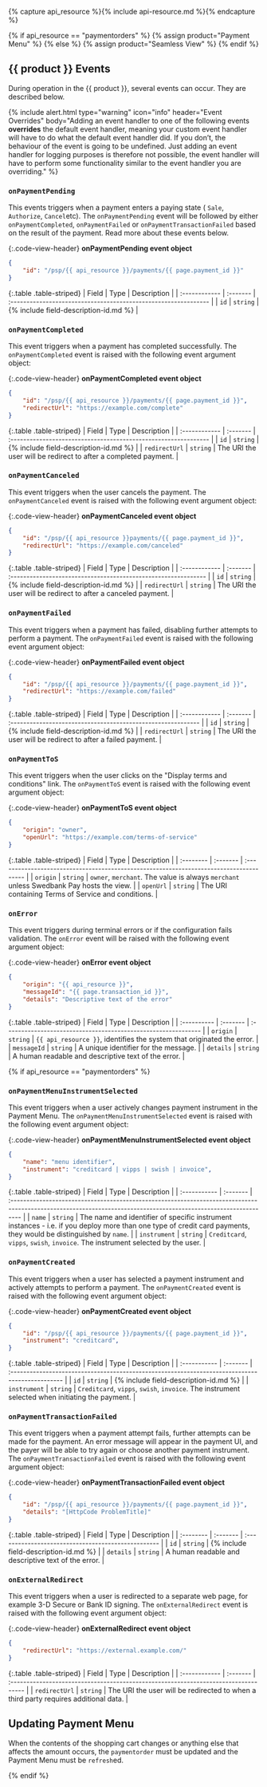 {% capture api_resource %}{% include api-resource.md %}{% endcapture %}

{% if api_resource == "paymentorders" %}
    {% assign product="Payment Menu" %}
{% else %}
    {% assign product="Seamless View" %}
{% endif %}

## {{ product }} Events

During operation in the {{ product }}, several events can occur. They are
described below.

{% include alert.html type="warning" icon="info" header="Event Overrides"
body="Adding an event
handler to one of the following events **overrides** the default event handler,
meaning your custom event handler will have to do what the default event handler
did. If you don’t, the behaviour of the event is going to be undefined.
Just adding an event handler for logging purposes is therefore not possible, the
event handler will have to perform some functionality similar to the
event handler you are overriding." %}

### `onPaymentPending`

This events triggers when a payment enters a paying state ( `Sale`, `Authorize`,
`Cancel`etc). The `onPaymentPending` event
will be followed by either `onPaymentCompleted`, `onPaymentFailed` or
`onPaymentTransactionFailed` based on the result of the payment. Read more about
these events below.

{:.code-view-header}
**onPaymentPending event object**

```json
{
    "id": "/psp/{{ api_resource }}/payments/{{ page.payment_id }}"
}
```

{:.table .table-striped}
| Field         | Type     | Description                                                     |
| :------------ | :------- | :-------------------------------------------------------------- |
| `id`          | `string` | {% include field-description-id.md %}                           |

### `onPaymentCompleted`

This event triggers when a payment has completed successfully.
The `onPaymentCompleted` event is raised with the following event argument
object:

{:.code-view-header}
**onPaymentCompleted event object**

```json
{
    "id": "/psp/{{ api_resource }}/payments/{{ page.payment_id }}",
    "redirectUrl": "https://example.com/complete"
}
```

{:.table .table-striped}
| Field         | Type     | Description                                                     |
| :------------ | :------- | :-------------------------------------------------------------- |
| `id`          | `string` | {% include field-description-id.md %}                           |
| `redirectUrl` | `string` | The URI the user will be redirect to after a completed payment. |

### `onPaymentCanceled`

This event triggers when the user cancels the payment.
The `onPaymentCanceled` event is raised with the following event argument
object:

{:.code-view-header}
**onPaymentCanceled event object**

```json
{
    "id": "/psp/{{ api_resource }}payments/{{ page.payment_id }}",
    "redirectUrl": "https://example.com/canceled"
}
```

{:.table .table-striped}
| Field         | Type     | Description                                                    |
| :------------ | :------- | :------------------------------------------------------------- |
| `id`          | `string` | {% include field-description-id.md %}                          |
| `redirectUrl` | `string` | The URI the user will be redirect to after a canceled payment. |

### `onPaymentFailed`

This event triggers when a payment has failed, disabling further attempts to
perform a payment. The `onPaymentFailed` event is raised with the following
event argument object:

{:.code-view-header}
**onPaymentFailed event object**

```json
{
    "id": "/psp/{{ api_resource }}/payments/{{ page.payment_id }}",
    "redirectUrl": "https://example.com/failed"
}
```

{:.table .table-striped}
| Field         | Type     | Description                                                  |
| :------------ | :------- | :----------------------------------------------------------- |
| `id`          | `string` | {% include field-description-id.md %}                        |
| `redirectUrl` | `string` | The URI the user will be redirect to after a failed payment. |

### `onPaymentToS`

This event triggers when the user clicks on the "Display terms and conditions"
link. The `onPaymentToS` event is raised with the following event
argument object:

{:.code-view-header}
**onPaymentToS event object**

```json
{
    "origin": "owner",
    "openUrl": "https://example.com/terms-of-service"
}
```

{:.table .table-striped}
| Field     | Type     | Description                                                                             |
| :-------- | :------- | :-------------------------------------------------------------------------------------- |
| `origin`  | `string` | `owner`, `merchant`. The value is always `merchant` unless Swedbank Pay hosts the view. |
| `openUrl` | `string` | The URI containing Terms of Service and conditions.                                     |

### `onError`

This event triggers during terminal errors or if the configuration fails
validation. The `onError` event will be raised with the following event argument
object:

{:.code-view-header}
**onError event object**

```json
{
    "origin": "{{ api_resource }}",
    "messageId": "{{ page.transaction_id }}",
    "details": "Descriptive text of the error"
}
```

{:.table .table-striped}
| Field       | Type     | Description                                                    |
| :---------- | :------- | :------------------------------------------------------------- |
| `origin`    | `string` | `{{ api_resource }}`, identifies the system that originated the error. |
| `messageId` | `string` | A unique identifier for the message.                           |
| `details`   | `string` | A human readable and descriptive text of the error.
|

{% if api_resource == "paymentorders" %}

### `onPaymentMenuInstrumentSelected`

This event triggers when a user actively changes payment instrument in the
Payment Menu. The `onPaymentMenuInstrumentSelected` event is raised with the
following event argument object:

{:.code-view-header}
**onPaymentMenuInstrumentSelected event object**

```json
{
    "name": "menu identifier",
    "instrument": "creditcard | vipps | swish | invoice",
}
```

{:.table .table-striped}
| Field        | Type     | Description                                                                                                                                                      |
| :----------- | :------- | :--------------------------------------------------------------------------------------------------------------------------------------------------------------- |
| `name`       | `string` | The name and identifier of specific instrument instances - i.e. if you deploy more than one type of credit card payments, they would be distinguished by `name`. |
| `instrument` | `string` | `Creditcard`, `vipps`, `swish`, `invoice`. The instrument selected by the user.                                                                                  |

### `onPaymentCreated`

This event triggers when a user has selected a payment instrument and actively
attempts to perform a payment. The `onPaymentCreated` event is raised with the
following event argument object:

{:.code-view-header}
**onPaymentCreated event object**

```json
{
    "id": "/psp/{{ api_resource }}/payments/{{ page.payment_id }}",
    "instrument": "creditcard",
}
```

{:.table .table-striped}
| Field        | Type     | Description                                                                                     |
| :----------- | :------- | :---------------------------------------------------------------------------------------------- |
| `id`         | `string` | {% include field-description-id.md %}                                                           |
| `instrument` | `string` | `Creditcard`, `vipps`, `swish`, `invoice`. The instrument selected when initiating the payment. |

### `onPaymentTransactionFailed`

This event triggers when a payment attempt fails, further attempts can be made
for the payment. An error message will appear in the payment UI, and the
payer will be able to try again or choose another payment instrument. The
`onPaymentTransactionFailed` event is raised with the following event argument
object:

{:.code-view-header}
**onPaymentTransactionFailed event object**

```json
{
    "id": "/psp/{{ api_resource }}/payments/{{ page.payment_id }}",
    "details": "[HttpCode ProblemTitle]"
}
```

{:.table .table-striped}
| Field     | Type     | Description                                         |
| :-------- | :------- | :-------------------------------------------------- |
| `id`      | `string` | {% include field-description-id.md %}               |
| `details` | `string` | A human readable and descriptive text of the error. |

### `onExternalRedirect`

This event triggers when a user is redirected to a separate web page, for
example 3-D Secure or Bank ID signing. The `onExternalRedirect` event is raised
with the following event argument object:

{:.code-view-header}
**onExternalRedirect event object**

```json
{
    "redirectUrl": "https://external.example.com/"
}
```

{:.table .table-striped}
| Field         | Type     | Description                                                                         |
| :------------ | :------- | :---------------------------------------------------------------------------------- |
| `redirectUrl` | `string` | The URI the user will be redirected to when a third party requires additional data. |

## Updating Payment Menu

When the contents of the shopping cart changes or anything else that affects
the amount occurs, the `paymentorder` must be updated and the Payment Menu
must be `refresh`ed.

{% endif %}
